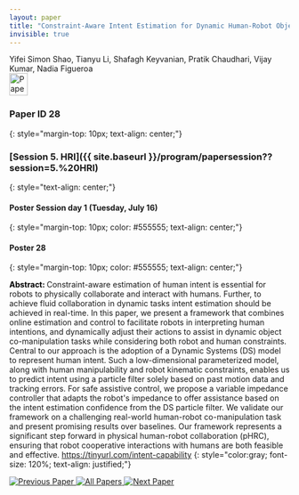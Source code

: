 ```yaml
---
layout: paper
title: "Constraint-Aware Intent Estimation for Dynamic Human-Robot Object Co-Manipulation"
invisible: true
---
```

<div class="paper-authors">
<div class="paper-author-box">
    <div class="paper-author-name">Yifei Simon Shao, Tianyu Li, Shafagh Keyvanian, Pratik Chaudhari, Vijay Kumar, Nadia Figueroa</div>
    <div class="paper-author-uni"></div>
</div>

</div><div class="paper-pdf">
                <div> <a href="https://enriquecoronadozu.github.io/rssproceedings2024/rss20/p028.pdf"><img src="{{ site.baseurl }}/images/paper_link.png" alt="Paper Website" width = "33"  height = "40"/></a> </div>
                </div>

### Paper ID 28
{: style="margin-top: 10px; text-align: center;"}

### [Session 5. HRI]({{ site.baseurl }}/program/papersession??session=5.%20HRI)
{: style="text-align: center;"}

#### Poster Session day 1 (Tuesday, July 16)
{: style="margin-top: 10px; color: #555555; text-align: center;"}

#### Poster 28
{: style="margin-top: 10px; color: #555555; text-align: center;"}

<b style="color: black;">Abstract: </b>Constraint-aware estimation of human intent
 is essential for robots to physically collaborate and interact with humans. Further, to achieve fluid collaboration in dynamic tasks intent estimation should be achieved in real-time. In this paper, we present a framework that combines online estimation and control to facilitate robots in interpreting human intentions, and dynamically adjust their actions to assist in dynamic object co-manipulation tasks while considering both robot and human constraints. Central to our approach is the adoption of a Dynamic Systems (DS) model to represent human intent. Such a low-dimensional parameterized model, along with human manipulability and robot kinematic constraints, enables us to predict intent using a particle filter solely based on past motion data and tracking errors. For safe assistive control, we propose a variable impedance controller that adapts the robot's impedance to offer assistance based on the intent estimation confidence from the DS particle filter. We validate our framework on a challenging real-world human-robot co-manipulation task and present promising results over baselines. Our framework represents a significant step forward in physical human-robot collaboration (pHRC), ensuring that robot cooperative interactions with humans are both feasible and effective. https://tinyurl.com/intent-capability
{: style="color:gray; font-size: 120%; text-align: justified;"}


<div class="paper-menu">
<a href="{{ site.baseurl }}/program/papers/027/"> <img src="{{ site.baseurl }}/images/previous_paper_icon.png" alt="Previous Paper" title="Previous Paper"/> </a>
<a href="{{ site.baseurl }}/program/papers"><img src="{{ site.baseurl }}/images/overview_icon.png" alt="All Papers" title="All Papers"/> </a>
<a href="{{ site.baseurl }}/program/papers/029/"> <img src="{{ site.baseurl }}/images/next_paper_icon.png" alt="Next Paper" title="Next Paper"/> </a>

</div>
